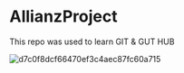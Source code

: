 # AllianzProject

This repo was used to learn GIT & GUT HUB

![d7c0f8dcf66470ef3c4aec87fc60a715](https://user-images.githubusercontent.com/114580079/193876495-0913497a-7232-4786-a460-bd8d5b79e2b1.jpeg)
